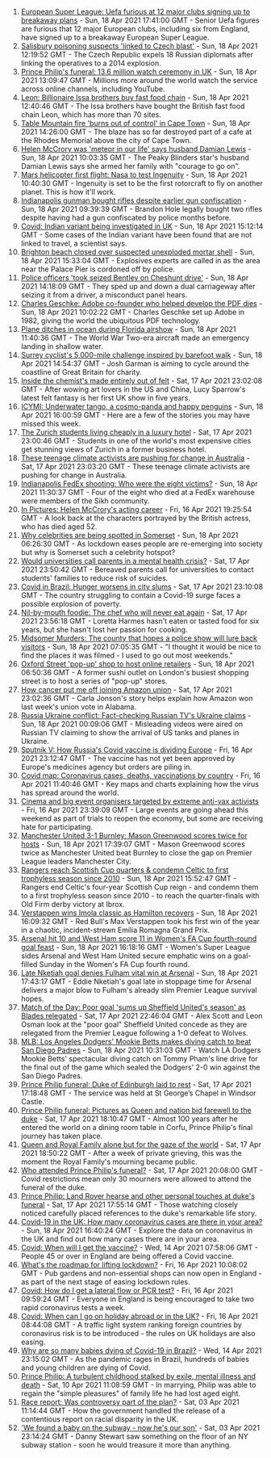 1. [European Super League: Uefa furious at 12 major clubs signing up to breakaway plans](https://www.bbc.co.uk/sport/football/56794673) - Sun, 18 Apr 2021 17:41:00 GMT - Senior Uefa figures are furious that 12 major European clubs, including six from England, have signed up to a breakaway European Super League.
2. [Salisbury poisoning suspects 'linked to Czech blast'](https://www.bbc.co.uk/news/uk-56790053) - Sun, 18 Apr 2021 12:19:52 GMT - The Czech Republic expels 18 Russian diplomats after linking the operatives to a 2014 explosion.
3. [Prince Philip's funeral: 13.6 million watch ceremony in UK](https://www.bbc.co.uk/news/entertainment-arts-56792086) - Sun, 18 Apr 2021 13:09:47 GMT - Millions more around the world watch the service across online channels, including YouTube.
4. [Leon: Billionaire Issa brothers buy fast food chain](https://www.bbc.co.uk/news/business-56792024) - Sun, 18 Apr 2021 12:40:46 GMT - The Issa brothers have bought the British fast food chain Leon, which has more than 70 sites.
5. [Table Mountain fire 'burns out of control' in Cape Town](https://www.bbc.co.uk/news/world-africa-56793317) - Sun, 18 Apr 2021 14:26:00 GMT - The blaze has so far destroyed part of a cafe at the Rhodes Memorial above the city of Cape Town.
6. [Helen McCrory was 'meteor in our life' says husband Damian Lewis](https://www.bbc.co.uk/news/entertainment-arts-56792079) - Sun, 18 Apr 2021 10:03:35 GMT - The Peaky Blinders star's husband Damian Lewis says she armed her family with "courage to go on".
7. [Mars helicopter first flight: Nasa to test Ingenuity](https://www.bbc.co.uk/news/science-environment-53587718) - Sun, 18 Apr 2021 10:40:30 GMT - Ingenuity is set to be the first rotorcraft to fly on another planet. This is how it'll work.
8. [Indianapolis gunman bought rifles despite earlier gun confiscation](https://www.bbc.co.uk/news/world-us-canada-56791321) - Sun, 18 Apr 2021 09:39:39 GMT - Brandon Hole legally bought two rifles despite having had a gun confiscated by police months before.
9. [Covid: Indian variant being investigated in UK](https://www.bbc.co.uk/news/uk-56792740) - Sun, 18 Apr 2021 15:12:14 GMT - Some cases of the Indian variant have been found that are not linked to travel, a scientist says.
10. [Brighton beach closed over suspected unexploded mortar shell](https://www.bbc.co.uk/news/uk-england-sussex-56794690) - Sun, 18 Apr 2021 15:33:04 GMT - Explosives experts are called in as the area near the Palace Pier is cordoned off by police.
11. [Police officers 'took seized Bentley on Cheshunt drive'](https://www.bbc.co.uk/news/uk-england-beds-bucks-herts-56792910) - Sun, 18 Apr 2021 14:18:09 GMT - They sped up and down a dual carriageway after seizing it from a driver, a misconduct panel hears.
12. [Charles Geschke: Adobe co-founder who helped develop the PDF dies](https://www.bbc.co.uk/news/world-us-canada-56791873) - Sun, 18 Apr 2021 10:02:22 GMT - Charles Geschke set up Adobe in 1982, giving the world the ubiquitous PDF technology.
13. [Plane ditches in ocean during Florida airshow](https://www.bbc.co.uk/news/world-us-canada-56792530) - Sun, 18 Apr 2021 11:40:36 GMT - The World War Two-era aircraft made an emergency landing in shallow water.
14. [Surrey cyclist's 5,000-mile challenge inspired by barefoot walk](https://www.bbc.co.uk/news/uk-england-surrey-56784396) - Sun, 18 Apr 2021 14:54:37 GMT - Josh Garman is aiming to cycle around the coastline of Great Britain for charity.
15. [Inside the chemist's made entirely out of felt](https://www.bbc.co.uk/news/entertainment-arts-56773534) - Sat, 17 Apr 2021 23:02:08 GMT - After wowing art lovers in the US and China, Lucy Sparrow's latest felt fantasy is her first UK show in five years.
16. [ICYMI: Underwater tango, a cosmo-panda and happy penguins](https://www.bbc.co.uk/news/world-56779377) - Sun, 18 Apr 2021 16:00:59 GMT - Here are a few of the stories you may have missed this week.
17. [The Zurich students living cheaply in a luxury hotel](https://www.bbc.co.uk/news/world-europe-56776462) - Sat, 17 Apr 2021 23:00:46 GMT - Students in one of the world's most expensive cities get stunning views of Zurich in a former business hotel.
18. [These teenage climate activists are pushing for change in Australia](https://www.bbc.co.uk/news/world-australia-56765408) - Sat, 17 Apr 2021 23:03:20 GMT - These teenage climate activists are pushing for change in Australia.
19. [Indianapolis FedEx shooting: Who were the eight victims?](https://www.bbc.co.uk/news/world-us-canada-56789254) - Sun, 18 Apr 2021 11:30:37 GMT - Four of the eight who died at a FedEx warehouse were members of the Sikh community.
20. [In Pictures: Helen McCrory's acting career](https://www.bbc.co.uk/news/entertainment-arts-56779389) - Fri, 16 Apr 2021 19:25:54 GMT - A look back at the characters portrayed by the British actress, who has died aged 52.
21. [Why celebrities are being spotted in Somerset](https://www.bbc.co.uk/news/uk-england-somerset-56746279) - Sun, 18 Apr 2021 06:26:30 GMT - As lockdown eases people are re-emerging into society but why is Somerset such a celebrity hotspot?
22. [Would universities call parents in a mental health crisis?](https://www.bbc.co.uk/news/education-56763189) - Sat, 17 Apr 2021 23:50:42 GMT - Bereaved parents call for universities to contact students' families to reduce risk of suicides.
23. [Covid in Brazil: Hunger worsens in city slums](https://www.bbc.co.uk/news/world-latin-america-56765150) - Sat, 17 Apr 2021 23:10:08 GMT - The country struggling to contain a Covid-19 surge faces a possible explosion of poverty.
24. [Nil-by-mouth foodie: The chef who will never eat again](https://www.bbc.co.uk/news/stories-56688582) - Sat, 17 Apr 2021 23:56:18 GMT - Loretta Harmes hasn't eaten or tasted food for six years, but she hasn't lost her passion for cooking.
25. [Midsomer Murders: The county that hopes a police show will lure back visitors](https://www.bbc.co.uk/news/uk-england-beds-bucks-herts-56195950) - Sun, 18 Apr 2021 07:05:35 GMT - "I thought it would be nice to find the places it was filmed - I used to go out most weekends."
26. [Oxford Street 'pop-up' shop to host online retailers](https://www.bbc.co.uk/news/uk-england-london-56736482) - Sun, 18 Apr 2021 06:50:36 GMT - A former sushi outlet on London's busiest shopping street is to host a series of "pop-up" stores.
27. [How cancer put me off joining Amazon union](https://www.bbc.co.uk/news/technology-56742772) - Sat, 17 Apr 2021 23:02:36 GMT - Carla Jonson's story helps explain how Amazon won last week's union vote in Alabama.
28. [Russia Ukraine conflict: Fact-checking Russian TV's Ukraine claims](https://www.bbc.co.uk/news/56772297) - Sun, 18 Apr 2021 00:09:06 GMT - Misleading videos were aired on Russian TV claiming to show the arrival of US tanks and planes in Ukraine.
29. [Sputnik V: How Russia's Covid vaccine is dividing Europe](https://www.bbc.co.uk/news/world-europe-56735931) - Fri, 16 Apr 2021 23:12:47 GMT - The vaccine has not yet been approved by Europe's medicines agency but orders are piling in.
30. [Covid map: Coronavirus cases, deaths, vaccinations by country](https://www.bbc.co.uk/news/world-51235105) - Fri, 16 Apr 2021 11:40:46 GMT - Key maps and charts explaining how the virus has spread around the world.
31. [Cinema and big event organisers targeted by extreme anti-vax activists](https://www.bbc.co.uk/news/blogs-trending-56772902) - Fri, 16 Apr 2021 23:39:09 GMT - Large events are going ahead this weekend as part of trials to reopen the economy, but some are receiving hate for participating.
32. [Manchester United 3-1 Burnley: Mason Greenwood scores twice for hosts](https://www.bbc.co.uk/sport/football/56706888) - Sun, 18 Apr 2021 17:39:07 GMT - Mason Greenwood scores twice as Manchester United beat Burnley to close the gap on Premier League leaders Manchester City.
33. [Rangers reach Scottish Cup quarters & condemn Celtic to first trophyless season since 2010](https://www.bbc.co.uk/sport/football/56699207) - Sun, 18 Apr 2021 15:52:47 GMT - Rangers end Celtic's four-year Scottish Cup reign - and condemn them to a first trophyless season since 2010 - to reach the quarter-finals with Old Firm derby victory at Ibrox.
34. [Verstappen wins Imola classic as Hamilton recovers](https://www.bbc.co.uk/sport/formula1/56793486) - Sun, 18 Apr 2021 16:09:32 GMT - Red Bull's Max Verstappen took his first win of the year in a chaotic, incident-strewn Emilia Romagna Grand Prix.
35. [Arsenal hit 10 and West Ham score 11 in Women's FA Cup fourth-round goal feast](https://www.bbc.co.uk/sport/football/56793747) - Sun, 18 Apr 2021 16:18:16 GMT - Women's Super League sides Arsenal and West Ham United secure emphatic wins on a goal-filled Sunday in the Women's FA Cup fourth round.
36. [Late Nketiah goal denies Fulham vital win at Arsenal](https://www.bbc.co.uk/sport/football/56706885) - Sun, 18 Apr 2021 17:43:17 GMT - Eddie Nketiah's goal late in stoppage time for Arsenal delivers a major blow to Fulham's already slim Premier League survival hopes.
37. [Match of the Day: Poor goal 'sums up Sheffield United's season' as Blades relegated](https://www.bbc.co.uk/sport/av/football/56790121) - Sat, 17 Apr 2021 22:46:04 GMT - Alex Scott and Leon Osman look at the "poor goal" Sheffield United concede as they are relegated from the Premier League following a 1-0 defeat to Wolves.
38. [MLB: Los Angeles Dodgers' Mookie Betts makes diving catch to beat San Diego Padres](https://www.bbc.co.uk/sport/av/baseball/56792920) - Sun, 18 Apr 2021 10:31:03 GMT - Watch LA Dodgers Mookie Betts' spectacular diving catch on Tommy Pham's line drive for the final out of the game which sealed the Dodgers' 2-0 win against the San Diego Padres.
39. [Prince Philip funeral: Duke of Edinburgh laid to rest](https://www.bbc.co.uk/news/uk-56788780) - Sat, 17 Apr 2021 17:18:48 GMT - The service was held at St George’s Chapel in Windsor Castle.
40. [Prince Philip funeral: Pictures as Queen and nation bid farewell to the duke](https://www.bbc.co.uk/news/in-pictures-56779000) - Sat, 17 Apr 2021 18:10:47 GMT - Almost 100 years after he entered the world on a dining room table in Corfu, Prince Philip's final journey has taken place.
41. [Queen and Royal Family alone but for the gaze of the world](https://www.bbc.co.uk/news/uk-56788443) - Sat, 17 Apr 2021 18:50:22 GMT - After a week of private grieving, this was the moment the Royal Family's mourning became public.
42. [Who attended Prince Philip's funeral?](https://www.bbc.co.uk/news/uk-56765468) - Sat, 17 Apr 2021 20:08:00 GMT - Covid restrictions mean only 30 mourners were allowed to attend the funeral of the duke.
43. [Prince Philip: Land Rover hearse and other personal touches at duke's funeral](https://www.bbc.co.uk/news/uk-56762822) - Sat, 17 Apr 2021 17:55:14 GMT - Those watching closely noticed carefully placed references to the duke's remarkable life story.
44. [Covid-19 in the UK: How many coronavirus cases are there in your area?](https://www.bbc.co.uk/news/uk-51768274) - Sun, 18 Apr 2021 16:40:24 GMT - Explore the data on coronavirus in the UK and find out how many cases there are in your area.
45. [Covid: When will I get the vaccine?](https://www.bbc.co.uk/news/health-55045639) - Wed, 14 Apr 2021 07:58:06 GMT - People 45 or over in England are being offered a Covid vaccine.
46. [What's the roadmap for lifting lockdown?](https://www.bbc.co.uk/news/explainers-52530518) - Fri, 16 Apr 2021 10:08:02 GMT - Pub gardens and non-essential shops can now open in England - as part of the next stage of easing lockdown rules.
47. [Covid: How do I get a lateral flow or PCR test?](https://www.bbc.co.uk/news/health-51943612) - Fri, 16 Apr 2021 09:59:24 GMT - Everyone in England is being encouraged to take two rapid coronavirus tests a week.
48. [Covid: When can I go on holiday abroad or in the UK?](https://www.bbc.co.uk/news/explainers-52646738) - Fri, 16 Apr 2021 08:44:08 GMT - A traffic light system ranking foreign countries by coronavirus risk is to be introduced - the rules on UK holidays are also easing.
49. [Why are so many babies dying of Covid-19 in Brazil?](https://www.bbc.co.uk/news/world-latin-america-56696907) - Wed, 14 Apr 2021 23:15:02 GMT - As the pandemic rages in Brazil, hundreds of babies and young children are dying of Covid.
50. [Prince Philip: A turbulent childhood stalked by exile, mental illness and death](https://www.bbc.co.uk/news/uk-56690270) - Sat, 10 Apr 2021 11:08:59 GMT - In marrying, Philip was able to regain the "simple pleasures" of family life he had lost aged eight.
51. [Race report: Was controversy part of the plan?](https://www.bbc.co.uk/news/uk-politics-56578839) - Sat, 03 Apr 2021 11:14:44 GMT - How the government handled the release of a contentious report on racial disparity in the UK.
52. ['We found a baby on the subway - now he's our son'](https://www.bbc.co.uk/news/stories-56409764) - Sat, 03 Apr 2021 23:14:24 GMT - Danny Stewart saw something on the floor of an NY subway station - soon he would treasure it more than anything.

